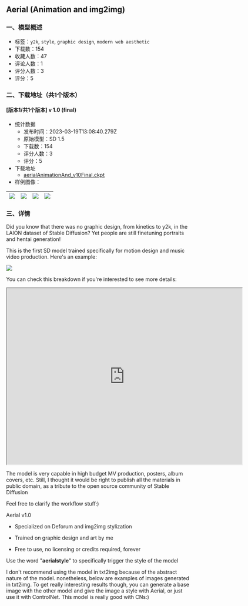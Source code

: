 ## Aerial (Animation and img2img)
### 一、模型概述

- 标签：`y2k`, `style`, `graphic design`, `modern web aesthetic`
- 下载数：154
- 收藏人数：47
- 评论人数：1
- 评分人数：3
- 评分：5

### 二、下载地址（共1个版本）

#### [版本1/共1个版本] v 1.0 (final)

- 统计数据
  - 发布时间：2023-03-19T13:08:40.279Z
  - 原始模型：SD 1.5
  - 下载数：154
  - 评分人数：3
  - 评分：5
- 下载地址
  - [aerialAnimationAnd_v10Final.ckpt](https://civitai.com/api/download/models/25024)
- 样例图像：

| <img src="https://image.civitai.com/xG1nkqKTMzGDvpLrqFT7WA/1ac6471e-0e90-4061-ebee-2f9fb3366100/width=450/273807.jpeg" /> | <img src="https://image.civitai.com/xG1nkqKTMzGDvpLrqFT7WA/1dacab3e-8b8e-4161-904c-01289e50e500/width=450/273813.jpeg" /> | <img src="https://image.civitai.com/xG1nkqKTMzGDvpLrqFT7WA/cbbac356-926a-42d3-894c-f0322cc1ce00/width=450/273812.jpeg" /> | <img src="https://image.civitai.com/xG1nkqKTMzGDvpLrqFT7WA/e0698dac-0c35-4611-c409-17191df9a400/width=450/273811.jpeg" /> |
| ---- | ---- | ---- | ---- |


### 三、详情
<p>Did you know that there was no graphic design, from kinetics to y2k, in the LAION dataset of Stable Diffusion? Yet people are still finetuning portraits and hentai generation!</p><p>This is the first SD model trained specifically for motion design and music video production. Here's an example:</p><img src="https://imagecache.civitai.com/xG1nkqKTMzGDvpLrqFT7WA/25e9f8d5-c29f-4475-e6d0-f2893edac500/width=525/25e9f8d5-c29f-4475-e6d0-f2893edac500" /><p></p><p>You can check this breakdown if you're interested to see more details:</p><div data-youtube-video><iframe width="640" height="480" allowfullscreen="true" autoplay="false" disablekbcontrols="false" enableiframeapi="false" endtime="0" ivloadpolicy="0" loop="false" modestbranding="false" origin playlist src="https://www.youtube.com/embed/l4hDyLOGNjM" start="0"></iframe></div><p></p><p>The model is very capable in high budget MV production, posters, album covers, etc. Still, I thought it would be right to publish all the materials in public domain, as a tribute to the open source community of Stable Diffusion</p><p>Feel free to clarify the workflow stuff:)</p><p></p><p>Aerial v1.0</p><ul><li><p>Specialized on Deforum and img2img stylization</p></li><li><p>Trained on graphic design and art by me</p></li><li><p>Free to use, no licensing or credits required, forever</p><p></p></li></ul><p>Use the word "<strong>aerialstyle</strong>" to specifically trigger the style of the model</p><p></p><p>I don't recommend using the model in txt2img because of the abstract nature of the model. nonetheless, below are examples of images generated in txt2img. To get really interesting results though, you can generate a base image with the other model and give the image a style with Aerial, or just use it with ControlNet. This model is really good with CNs:)</p>